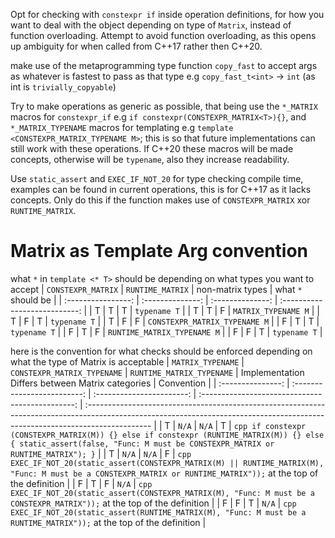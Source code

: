 Opt for checking with `constexpr if` inside operation definitions, for how you want to deal with the object depending on type of `Matrix`, instead of function overloading. Attempt to avoid function overloading, as this opens up ambiguity for when called from C++17 rather then C++20.

make use of the metaprogramming type function `copy_fast` to accept args as whatever is fastest to pass as that type e.g `copy_fast_t<int>` -> `int` (as int is `trivially_copyable`)

Try to make operations as generic as possible, that being use the `*_MATRIX` macros for `constexpr_if` e.g `if constexpr(CONSTEXPR_MATRIX<T>){}`, and `*_MATRIX_TYPENAME` macros for templating e.g `template <CONSTEXPR_MATRIX_TYPENAME M>`; this is so that future implementations can still work with these operations. If C++20 these macros will be made concepts, otherwise will be `typename`, also they increase readability. 

Use `static_assert` and `EXEC_IF_NOT_20` for type checking compile time, examples can be found in current operations, this is for C++17 as it lacks concepts. Only do this if the function makes use of `CONSTEXPR_MATRIX` xor `RUNTIME_MATRIX`.

# Matrix as Template Arg convention
what `*` in `template <* T>` should be depending on what types you want to accept 
| `CONSTEXPR_MATRIX` | `RUNTIME_MATRIX` | non-matrix types |      what `*` should be       |
| :----------------: | :--------------: | :--------------: | :---------------------------: |
|         T          |        T         |        T         |         `typename T`          |
|         T          |        T         |        F         |      `MATRIX_TYPENAME M`      |
|         T          |        F         |        T         |         `typename T`          |
|         T          |        F         |        F         | `CONSTEXPR_MATRIX_TYPENAME M` |
|         F          |        T         |        T         |         `typename T`          |
|         F          |        T         |        F         |  `RUNTIME_MATRIX_TYPENAME M`  |
|         F          |        F         |        T         |         `typename T`          |

here is the convention for what checks should be enforced depending on what the type of Matrix is acceptable
| `MATRIX_TYPENAME` | `CONSTEXPR_MATRIX_TYPENAME` | `RUNTIME_MATRIX_TYPENAME` | Implementation Differs between Matrix categories | Convention                                                                                                                                                                    |
| :---------------: | :-------------------------: | :-----------------------: | :----------------------------------------------: | :---------------------------------------------------------------------------------------------------------------------------------------------------------------------------- |
|         T         |            `N/A`            |           `N/A`           |                        T                         | ```cpp if constexpr (CONSTEXPR_MATRIX(M)) {} else if constexpr (RUNTIME_MATRIX(M)) {} else { static_assert(false, "Func: M must be CONSTEXPR_MATRIX or RUNTIME_MATRIX"); }``` |
|         T         |            `N/A`            |           `N/A`           |                        F                         | ```cpp EXEC_IF_NOT_20(static_assert(CONSTEXPR_MATRIX(M) || RUNTIME_MATRIX(M), "Func: M must be a CONSTEXPR_MATRIX or RUNTIME_MATRIX"));``` at the top of the definition       |
|         F         |              T              |             F             |                      `N/A`                       | ```cpp EXEC_IF_NOT_20(static_assert(CONSTEXPR_MATRIX(M), "Func: M must be a CONSTEXPR_MATRIX"));``` at the top of the definition                                              |
|         F         |              F              |             T             |                      `N/A`                       | ```cpp EXEC_IF_NOT_20(static_assert(RUNTIME_MATRIX(M), "Func: M must be a RUNTIME_MATRIX"));``` at the top of the definition                                                  |